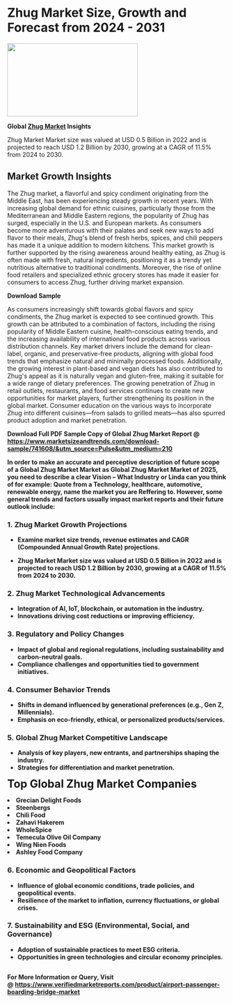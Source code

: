 <H1>Zhug Market Size, Growth and Forecast from 2024 - 2031</H1><img class="aligncenter size-medium wp-image-584254" src="https://thirdeyenews.in/wp-content/uploads/2024/09/Global-Market-Research-300x168.jpeg" alt="" width="300" height="168" /><p><strong>Global&nbsp;<a href="https://www.marketsizeandtrends.com/download-sample/741608/&amp;utm_source=Pulse&amp;utm_medium=210">Zhug Market</a> Insights</strong></p><p>Zhug Market Market size was valued at USD 0.5 Billion in 2022 and is projected to reach USD 1.2 Billion by 2030, growing at a CAGR of 11.5% from 2024 to 2030.</p><p><h2>Market Growth Insights</h2> <p>The Zhug market, a flavorful and spicy condiment originating from the Middle East, has been experiencing steady growth in recent years. With increasing global demand for ethnic cuisines, particularly those from the Mediterranean and Middle Eastern regions, the popularity of Zhug has surged, especially in the U.S. and European markets. As consumers become more adventurous with their palates and seek new ways to add flavor to their meals, Zhug's blend of fresh herbs, spices, and chili peppers has made it a unique addition to modern kitchens. This market growth is further supported by the rising awareness around healthy eating, as Zhug is often made with fresh, natural ingredients, positioning it as a trendy yet nutritious alternative to traditional condiments. Moreover, the rise of online food retailers and specialized ethnic grocery stores has made it easier for consumers to access Zhug, further driving market expansion.</p> <p><strong>Download Sample</strong></p> <p>As consumers increasingly shift towards global flavors and spicy condiments, the Zhug market is expected to see continued growth. This growth can be attributed to a combination of factors, including the rising popularity of Middle Eastern cuisine, health-conscious eating trends, and the increasing availability of international food products across various distribution channels. Key market drivers include the demand for clean-label, organic, and preservative-free products, aligning with global food trends that emphasize natural and minimally processed foods. Additionally, the growing interest in plant-based and vegan diets has also contributed to Zhug's appeal as it is naturally vegan and gluten-free, making it suitable for a wide range of dietary preferences. The growing penetration of Zhug in retail outlets, restaurants, and food services continues to create new opportunities for market players, further strengthening its position in the global market. Consumer education on the various ways to incorporate Zhug into different cuisines—from salads to grilled meats—has also spurred product adoption and market penetration. <p><strong></p><p><span class=""><strong>Download Full PDF Sample Copy of Global Zhug Market Report</strong> @ <a href="https://www.marketsizeandtrends.com/download-sample/741608/&amp;utm_source=Pulse&amp;utm_medium=210" target="_blank">https://www.marketsizeandtrends.com/download-sample/741608/&amp;utm_source=Pulse&amp;utm_medium=210</a></span></p><p>In order to make an accurate and perceptive description of future scope of a Global&nbsp;Zhug Market Market as Global&nbsp;Zhug Market Market of 2025, you need to describe a clear Vision &ndash; What Industry or Linda can you think of for example: Quote from a Technology, healthcare, automotive, renewable energy, name the market you are Reffering to. However, some general trends and factors usually impact market reports and their future outlook include:</p><h3>1.&nbsp;<strong>Zhug Market Growth Projections</strong></h3><ul><li>Examine market size trends, revenue estimates and CAGR (Compounded Annual Growth Rate) projections.</li><li><p>Zhug Market Market size was valued at USD 0.5 Billion in 2022 and is projected to reach USD 1.2 Billion by 2030, growing at a CAGR of 11.5% from 2024 to 2030.</p></li></ul><h3>2.&nbsp;<strong>Zhug Market Technological Advancements</strong></h3><ul><li>Integration of AI, IoT, blockchain, or automation in the industry.</li><li>Innovations driving cost reductions or improving efficiency.</li></ul><h3>3.&nbsp;<strong>Regulatory and Policy Changes</strong></h3><ul><li>Impact of global and regional regulations, including sustainability and carbon-neutral goals.</li><li>Compliance challenges and opportunities tied to government initiatives.</li></ul><h3>4.&nbsp;<strong>Consumer Behavior Trends</strong></h3><ul><li>Shifts in demand influenced by generational preferences (e.g., Gen Z, Millennials).</li><li>Emphasis on eco-friendly, ethical, or personalized products/services.</li></ul><h3>5.&nbsp;<strong>Global Zhug Market Competitive Landscape</strong></h3><ul><li>Analysis of key players, new entrants, and partnerships shaping the industry.</li><li>Strategies for differentiation and market penetration.</li></ul><p data-pm-slice="1 1 []"><span style="color: inherit; font-family: inherit; font-size: 25px;">Top Global Zhug Market Companies</span></p><div class="" data-test-id=""><p><li>Grecian Delight Foods</li><li> Steenbergs</li><li> Chili Food</li><li> Zahavi Hakerem</li><li> WholeSpice</li><li> Temecula Olive Oil Company</li><li> Wing Nien Foods</li><li> Ashley Food Company</li></p></div><h3>6.&nbsp;<strong>Economic and Geopolitical Factors</strong></h3><ul><li>Influence of global economic conditions, trade policies, and geopolitical events.</li><li>Resilience of the market to inflation, currency fluctuations, or global crises.</li></ul><h3>7.&nbsp;<strong>Sustainability and ESG (Environmental, Social, and Governance)</strong></h3><ul><li>Adoption of sustainable practices to meet ESG criteria.</li><li>Opportunities in green technologies and circular economy principles.</li></ul><h2><strong style="font-size: 14px;">For More Information or Query, Visit @&nbsp;</strong><a style="background-color: #ffffff; font-size: 14px;" href="https://www.marketsizeandtrends.com/report/zhug-market/" target="_blank">https://www.verifiedmarketreports.com/product/airport-passenger-boarding-bridge-market</a></h2>
